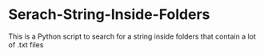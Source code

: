 # Serach-String-Inside-Folders
This is a Python script to search for a string inside folders that contain a lot of .txt files
